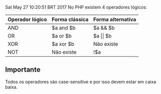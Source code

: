Sat May 27 10:20:51 BRT 2017
No PHP existem 4 operadores lógicos:
<table class="table table-hover">
<thead>
<tr>
<th>Operador lógico</th>
<th>Forma clássica</th>
<th>Forma alternativa</th>
</tr>
</thead>
<tbody>
<tr>
<td>AND</td>
<td>$a and $b</td>
<td>$a && $b</td>
</tr>
<tr>
<td>OR</td>
<td>$a or $b</td>
<td>$a || $b</td>
</tr>
<tr>
<td>XOR</td>
<td>$a xor $b</td>
<td>Não existe</td>
</tr>
<tr>
<td>NOT</td>
<td>Não existe</td>
<td>!$a</td>
</tr>
</tbody>
</table>

## Importante
Todos os operadores são case-sensitive e por isso devem estar em caixa baixa.
